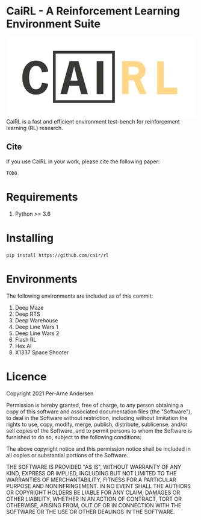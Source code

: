 # CaiRL - A Reinforcement Learning Environment Suite
![CAIRL](./docs/CAIRL_LOGO.svg)
CaiRL is a fast and efficient environment test-bench for reinforcement learning (RL) research.


## Cite
If you use CaiRL in your work, please cite the following paper:
```
TODO
```


# Requirements
1. Python >= 3.6

# Installing
`pip install https://github.com/cair/rl`

# Environments
The following environments are included as of this commit:

1. Deep Maze
2. Deep RTS
3. Deep Warehouse
4. Deep Line Wars 1
5. Deep Line Wars 2
6. Flash RL
7. Hex AI
8. X1337 Space Shooter



# Licence
Copyright 2021 Per-Arne Andersen

Permission is hereby granted, free of charge, to any person obtaining a copy of this software and associated documentation files (the "Software"), to deal in the Software without restriction, including without limitation the rights to use, copy, modify, merge, publish, distribute, sublicense, and/or sell copies of the Software, and to permit persons to whom the Software is furnished to do so, subject to the following conditions:

The above copyright notice and this permission notice shall be included in all copies or substantial portions of the Software.

THE SOFTWARE IS PROVIDED "AS IS", WITHOUT WARRANTY OF ANY KIND, EXPRESS OR IMPLIED, INCLUDING BUT NOT LIMITED TO THE WARRANTIES OF MERCHANTABILITY, FITNESS FOR A PARTICULAR PURPOSE AND NONINFRINGEMENT. IN NO EVENT SHALL THE AUTHORS OR COPYRIGHT HOLDERS BE LIABLE FOR ANY CLAIM, DAMAGES OR OTHER LIABILITY, WHETHER IN AN ACTION OF CONTRACT, TORT OR OTHERWISE, ARISING FROM, OUT OF OR IN CONNECTION WITH THE SOFTWARE OR THE USE OR OTHER DEALINGS IN THE SOFTWARE.

